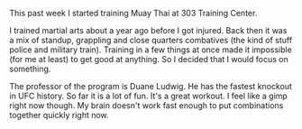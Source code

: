This past week I started training Muay Thai at 303 Training Center.


I trained martial arts about a year ago before I got injured.  Back
then it was a mix of standup, grappling and close quarters combatives
(the kind of stuff police and military train).  Training in a few
things at once made it impossible (for me at least) to get good at
anything.  So I decided that I would focus on something.


The professor of the program is Duane Ludwig.  He has the fastest
knockout in UFC history.  So far it is a lot of fun.  It's a great
workout.  I feel like a gimp right now though.  My brain doesn't 
work fast enough to put combinations together quickly right now.

<!--include:disqus.htm-->
